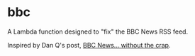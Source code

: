# bbc
A Lambda function designed to "fix" the BBC News RSS feed.

Inspired by Dan Q's post, [BBC News... without the crap](https://danq.me/2024/03/09/bbc-news-without-the-crap/).